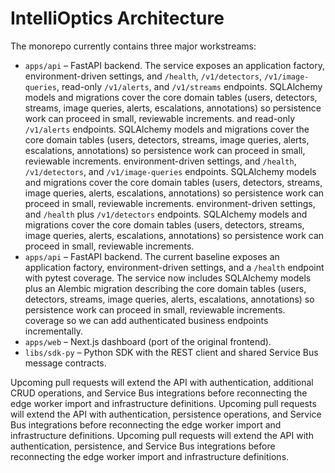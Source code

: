 # IntelliOptics Architecture

The monorepo currently contains three major workstreams:

* `apps/api` – FastAPI backend. The service exposes an application factory,
  environment-driven settings, and `/health`, `/v1/detectors`, `/v1/image-queries`,
  read-only `/v1/alerts`, and `/v1/streams` endpoints. SQLAlchemy models and migrations cover
  the core domain tables (users, detectors, streams, image queries, alerts,
  escalations, annotations) so persistence work can proceed in small, reviewable
  increments.
  and read-only `/v1/alerts` endpoints. SQLAlchemy models and migrations cover
  the core domain tables (users, detectors, streams, image queries, alerts,
  escalations, annotations) so persistence work can proceed in small, reviewable
  increments.
  environment-driven settings, and `/health`, `/v1/detectors`, and
  `/v1/image-queries` endpoints. SQLAlchemy models and migrations cover the core
  domain tables (users, detectors, streams, image queries, alerts, escalations,
  annotations) so persistence work can proceed in small, reviewable increments.
  environment-driven settings, and `/health` plus `/v1/detectors` endpoints.
  SQLAlchemy models and migrations cover the core domain tables (users,
  detectors, streams, image queries, alerts, escalations, annotations) so
  persistence work can proceed in small, reviewable increments.
* `apps/api` – FastAPI backend. The current baseline exposes an application
  factory, environment-driven settings, and a `/health` endpoint with pytest
  coverage. The service now includes SQLAlchemy models plus an Alembic migration
  describing the core domain tables (users, detectors, streams, image queries,
  alerts, escalations, annotations) so persistence work can proceed in small,
  reviewable increments.
  coverage so we can add authenticated business endpoints incrementally.
* `apps/web` – Next.js dashboard (port of the original frontend).
* `libs/sdk-py` – Python SDK with the REST client and shared Service Bus
  message contracts.

Upcoming pull requests will extend the API with authentication, additional CRUD
operations, and Service Bus integrations before reconnecting the edge worker
import and infrastructure definitions.
Upcoming pull requests will extend the API with authentication, persistence
operations, and Service Bus integrations before reconnecting the edge worker
import and infrastructure definitions.
Upcoming pull requests will extend the API with authentication, persistence,
and Service Bus integrations before reconnecting the edge worker import and
infrastructure definitions.
